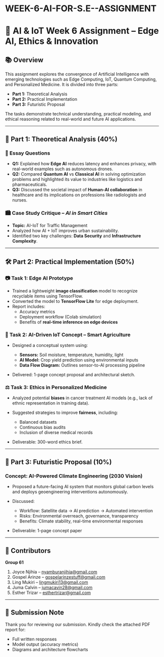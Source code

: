 # WEEK-6-AI-FOR-S.E--ASSIGNMENT

# 🤖 AI & IoT Week 6 Assignment – Edge AI, Ethics & Innovation

## 📚 Overview

This assignment explores the convergence of Artificial Intelligence with emerging technologies such as Edge Computing, IoT, Quantum Computing, and Personalized Medicine. It is divided into three parts:

- **Part 1:** Theoretical Analysis  
- **Part 2:** Practical Implementation  
- **Part 3:** Futuristic Proposal  

The tasks demonstrate technical understanding, practical modeling, and ethical reasoning related to real-world and future AI applications.

---

## 🧠 Part 1: Theoretical Analysis (40%)

### 📄 Essay Questions

- **Q1:** Explained how **Edge AI** reduces latency and enhances privacy, with real-world examples such as autonomous drones.
- **Q2:** Compared **Quantum AI** vs **Classical AI** in solving optimization problems and highlighted its value to industries like logistics and pharmaceuticals.
- **Q3:** Discussed the societal impact of **Human-AI collaboration** in healthcare and its implications on professions like radiologists and nurses.

### 🏙️ Case Study Critique – *AI in Smart Cities*

- **Topic:** AI-IoT for Traffic Management  
- Analyzed how AI + IoT improves urban sustainability.  
- Identified two key challenges: **Data Security** and **Infrastructure Complexity**.

---

## 🛠️ Part 2: Practical Implementation (50%)

### 📷 Task 1: Edge AI Prototype

- Trained a lightweight **image classification** model to recognize recyclable items using TensorFlow.  
- Converted the model to **TensorFlow Lite** for edge deployment.  
- Report includes:
  - Accuracy metrics
  - Deployment workflow (Colab simulation)
  - Benefits of **real-time inference on edge devices**

### 🌾 Task 2: AI-Driven IoT Concept – Smart Agriculture

- Designed a conceptual system using:
  - **Sensors:** Soil moisture, temperature, humidity, light
  - **AI Model:** Crop yield prediction using environmental inputs
  - **Data Flow Diagram:** Outlines sensor-to-AI processing pipeline

- Delivered: 1-page concept proposal and architectural sketch.

### ⚖️ Task 3: Ethics in Personalized Medicine

- Analyzed potential **biases** in cancer treatment AI models (e.g., lack of ethnic representation in training data).  
- Suggested strategies to improve **fairness**, including:
  - Balanced datasets
  - Continuous bias audits
  - Inclusion of diverse medical records

- Deliverable: 300-word ethics brief.

---

## 🚀 Part 3: Futuristic Proposal (10%)

### Concept: AI-Powered Climate Engineering (2030 Vision)

- Proposed a future-facing AI system that monitors global carbon levels and deploys geoengineering interventions autonomously.  
- Discussed:
  - Workflow: Satellite data → AI prediction → Automated intervention  
  - Risks: Environmental overreach, governance, transparency  
  - Benefits: Climate stability, real-time environmental responses

- Deliverable: 1-page concept paper

---

## 👥 Contributors

**Group 61**

1. Joyce Njihia – nyamburanjihia@gmail.com  
2. Gospel Arinze – gospelarinzestuff@gmail.com  
3. Ling Mukiri – lingmukiri13@gmail.com  
4. Juma Calvin – jumacavin28@gmail.com  
5. Esther Trizar – esthertrizar@gmail.com  

---

## 📎 Submission Note

Thank you for reviewing our submission. Kindly check the attached PDF report for:

- Full written responses  
- Model output (accuracy metrics)  
- Diagrams and architecture flowcharts


